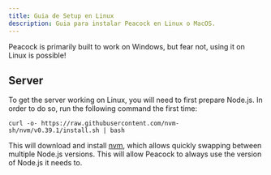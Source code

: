 ```yaml
---
title: Guia de Setup en Linux
description: Guia para instalar Peacock en Linux o MacOS.
---
```


Peacock is primarily built to work on Windows, but fear not, using it on Linux is possible!

## Server

To get the server working on Linux, you will need to first prepare Node.js. In order to do so, run the following command the first time:

```shell
curl -o- https://raw.githubusercontent.com/nvm-sh/nvm/v0.39.1/install.sh | bash
```

This will download and install [nvm](https://nvm.sh), which allows quickly swapping between multiple Node.js versions. This will allow Peacock to always use the version of Node.js it needs to.

